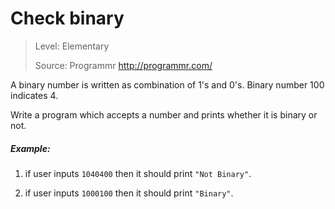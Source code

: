 # Check binary

> Level: Elementary
>
> Source: Programmr
> http://programmr.com/

A binary number is written as combination of 1's and 0's.
Binary number 100 indicates 4.

Write a program which accepts a number and prints whether it is binary or not.

##### Example:

1. if user inputs ``1040400``
then it should print ``"Not Binary"``.

2. if user inputs ``1000100``
then it should print ``"Binary"``.


